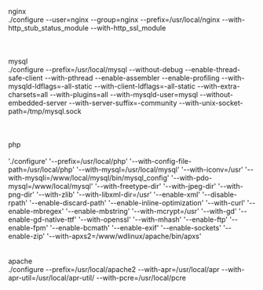 nginx<br />
./configure --user=nginx --group=nginx --prefix=/usr/local/nginx --with-http_stub_status_module --with-http_ssl_module<br />
<br />
<br />
<br />
mysql<br />
./configure --prefix=/usr/local/mysql --without-debug --enable-thread-safe-client --with-pthread --enable-assembler --enable-profiling --with-mysqld-ldflags=-all-static --with-client-ldflags=-all-static --with-extra-charsets=all --with-plugins=all --with-mysqld-user=mysql --without-embedded-server --with-server-suffix=-community --with-unix-socket-path=/tmp/mysql.sock<br />
<br />
<br />
<br />
php<br />
<br />
'./configure' '--prefix=/usr/local/php' '--with-config-file-path=/usr/local/php' '--with-mysql=/usr/local/mysql' '--with-iconv=/usr' '--with-mysqli=/www/local/mysql/bin/mysql_config' '--with-pdo-mysql=/www/local/mysql' '--with-freetype-dir' '--with-jpeg-dir' '--with-png-dir' '--with-zlib' '--with-libxml-dir=/usr' '--enable-xml' '--disable-rpath' '--enable-discard-path' '--enable-inline-optimization' '--with-curl' '--enable-mbregex' '--enable-mbstring' '--with-mcrypt=/usr' '--with-gd' '--enable-gd-native-ttf' '--with-openssl' '--with-mhash' '--enable-ftp' '--enable-fpm' '--enable-bcmath' '--enable-exif' '--enable-sockets' '--enable-zip' '--with-apxs2=/www/wdlinux/apache/bin/apxs'<br />
<br />
<br />
apache<br />
./configure --prefix=/usr/local/apache2 --with-apr=/usr/local/apr --with-apr-util=/usr/local/apr-util/ --with-pcre=/usr/local/pcre<br />